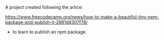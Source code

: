 A project created following the artice:

https://www.freecodecamp.org/news/how-to-make-a-beautiful-tiny-npm-package-and-publish-it-2881d4307f78/

- to learn to publish an npm package.

